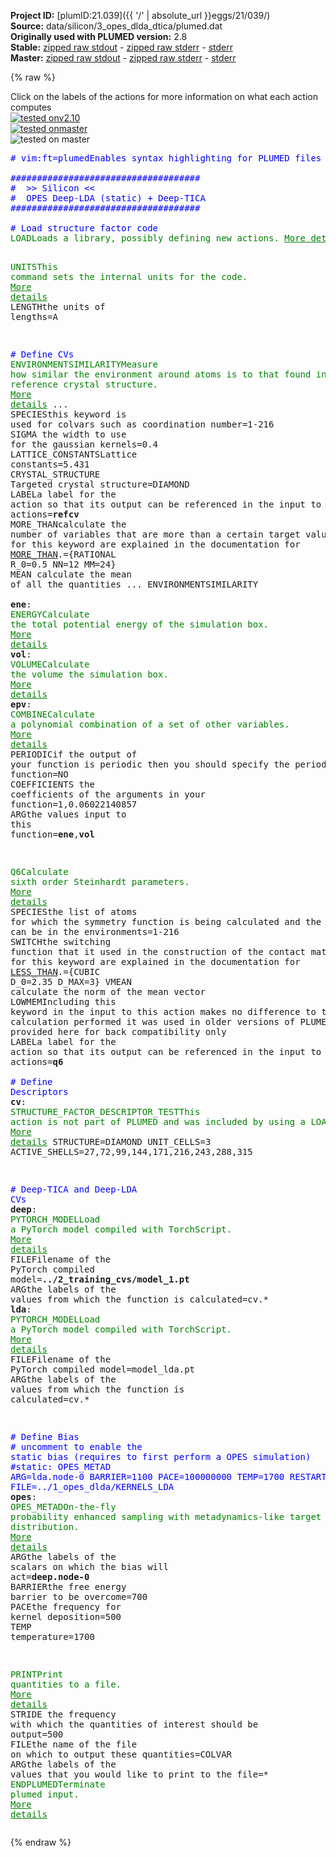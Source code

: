 **Project ID:** [plumID:21.039]({{ '/' | absolute_url }}eggs/21/039/)  
**Source:** data/silicon/3_opes_dlda_dtica/plumed.dat  
**Originally used with PLUMED version:** 2.8  
**Stable:** [zipped raw stdout](plumed.dat.plumed.stdout.txt.zip) - [zipped raw stderr](plumed.dat.plumed.stderr.txt.zip) - [stderr](plumed.dat.plumed.stderr)  
**Master:** [zipped raw stdout](plumed.dat.plumed_master.stdout.txt.zip) - [zipped raw stderr](plumed.dat.plumed_master.stderr.txt.zip) - [stderr](plumed.dat.plumed_master.stderr)  

{% raw %}
<div class="plumedpreheader">
<div class="headerInfo" id="value_details_data/data/silicon/3_opes_dlda_dtica/plumed.dat"> Click on the labels of the actions for more information on what each action computes </div>
<div class="containerBadge">
<div class="headerBadge"><a href="plumed.dat.plumed.stderr"><img src="https://img.shields.io/badge/v2.10-passing-green.svg" alt="tested onv2.10" /></a></div>
<div class="headerBadge"><a href="plumed.dat.plumed_master.stderr"><img src="https://img.shields.io/badge/master-passing-green.svg" alt="tested onmaster" /></a></div>
<div class="headerBadge"><img src="https://img.shields.io/badge/with-LOAD-yellow.svg" alt="tested on master" /></div>
</div>
</div>
<pre class="plumedlisting">
<span class="plumedtooltip" style="color:blue"># vim:ft=plumed<span class="right">Enables syntax highlighting for PLUMED files in vim. See <a href="https://www.plumed.org/doc-master/user-doc/html/vim">here for more details. </a><i></i></span></span>
<br/><span style="color:blue" class="comment">####################################</span>
<span style="color:blue" class="comment">#  &gt;&gt; Silicon &lt;&lt;</span>
<span style="color:blue" class="comment">#  OPES Deep-LDA (static) + Deep-TICA</span>
<span style="color:blue" class="comment">####################################</span>
<br/><span style="color:blue" class="comment"># Load structure factor code</span>
<span class="plumedtooltip" style="color:green">LOAD<span class="right">Loads a library, possibly defining new actions. <a href="https://www.plumed.org/doc-master/user-doc/html/LOAD" style="color:green">More details</a><i></i></span></span> <span class="plumedtooltip">FILE<span class="right">file to be loaded<i></i></span></span>=../StructureFactor_descriptor.test.cpp

<span style="display:none;" id="data/data/silicon/3_opes_dlda_dtica/plumed.dat">The LOAD action with label <b></b> calculates something</span><span class="plumedtooltip" style="color:green">UNITS<span class="right">This command sets the internal units for the code. <a href="https://www.plumed.org/doc-master/user-doc/html/UNITS" style="color:green">More details</a><i></i></span></span> <span class="plumedtooltip">LENGTH<span class="right">the units of lengths<i></i></span></span>=A

<span style="color:blue" class="comment"># Define CVs</span>
<span class="plumedtooltip" style="color:green">ENVIRONMENTSIMILARITY<span class="right">Measure how similar the environment around atoms is to that found in some reference crystal structure. <a href="https://www.plumed.org/doc-master/user-doc/html/ENVIRONMENTSIMILARITY" style="color:green">More details</a><i></i></span></span> ...
 <span class="plumedtooltip">SPECIES<span class="right">this keyword is used for colvars such as coordination number<i></i></span></span>=1-216
 <span class="plumedtooltip">SIGMA<span class="right"> the width to use for the gaussian kernels<i></i></span></span>=0.4
 <span class="plumedtooltip">LATTICE_CONSTANTS<span class="right">Lattice constants<i></i></span></span>=5.431
 <span class="plumedtooltip">CRYSTAL_STRUCTURE<span class="right"> Targeted crystal structure<i></i></span></span>=DIAMOND
 <span class="plumedtooltip">LABEL<span class="right">a label for the action so that its output can be referenced in the input to other actions<i></i></span></span>=<b name="data/data/silicon/3_opes_dlda_dtica/plumed.datrefcv" onclick='showPath("data/data/silicon/3_opes_dlda_dtica/plumed.dat","data/data/silicon/3_opes_dlda_dtica/plumed.datrefcv","data/data/silicon/3_opes_dlda_dtica/plumed.datrefcv","brown")'>refcv</b>
 <span class="plumedtooltip">MORE_THAN<span class="right">calculate the number of variables that are more than a certain target value. Options for this keyword are explained in the documentation for <a href="https://www.plumed.org/doc-master/user-doc/html/MORE_THAN">MORE_THAN</a>.<i></i></span></span>={RATIONAL R_0=0.5 NN=12 MM=24}
 <span class="plumedtooltip">MEAN<span class="right"> calculate the mean of all the quantities<i></i></span></span>
... ENVIRONMENTSIMILARITY
<br/><span style="display:none;" id="data/data/silicon/3_opes_dlda_dtica/plumed.datrefcv">The ENVIRONMENTSIMILARITY action with label <b>refcv</b> calculates the following quantities:<table  align="center" frame="void" width="95%" cellpadding="5%"><tr><td width="5%"><b> Quantity </b>  </td><td><b> Description </b> </td></tr><tr><td width="5%">refcv.value</td><td>the environmental similar parameter for each of the input atoms</td></tr><tr><td width="5%">refcv.morethan</td><td>the number of colvars that have a value more than a threshold</td></tr><tr><td width="5%">refcv.mean</td><td>the mean of the colvars</td></tr></table></span><b name="data/data/silicon/3_opes_dlda_dtica/plumed.datene" onclick='showPath("data/data/silicon/3_opes_dlda_dtica/plumed.dat","data/data/silicon/3_opes_dlda_dtica/plumed.datene","data/data/silicon/3_opes_dlda_dtica/plumed.datene","brown")'>ene</b>: <span class="plumedtooltip" style="color:green">ENERGY<span class="right">Calculate the total potential energy of the simulation box. <a href="https://www.plumed.org/doc-master/user-doc/html/ENERGY" style="color:green">More details</a><i></i></span></span>
<span style="display:none;" id="data/data/silicon/3_opes_dlda_dtica/plumed.datene">The ENERGY action with label <b>ene</b> calculates something</span><b name="data/data/silicon/3_opes_dlda_dtica/plumed.datvol" onclick='showPath("data/data/silicon/3_opes_dlda_dtica/plumed.dat","data/data/silicon/3_opes_dlda_dtica/plumed.datvol","data/data/silicon/3_opes_dlda_dtica/plumed.datvol","brown")'>vol</b>: <span class="plumedtooltip" style="color:green">VOLUME<span class="right">Calculate the volume the simulation box. <a href="https://www.plumed.org/doc-master/user-doc/html/VOLUME" style="color:green">More details</a><i></i></span></span>
<span style="display:none;" id="data/data/silicon/3_opes_dlda_dtica/plumed.datvol">The VOLUME action with label <b>vol</b> calculates the volume of simulation box</span><b name="data/data/silicon/3_opes_dlda_dtica/plumed.datepv" onclick='showPath("data/data/silicon/3_opes_dlda_dtica/plumed.dat","data/data/silicon/3_opes_dlda_dtica/plumed.datepv","data/data/silicon/3_opes_dlda_dtica/plumed.datepv","brown")'>epv</b>: <span class="plumedtooltip" style="color:green">COMBINE<span class="right">Calculate a polynomial combination of a set of other variables. <a href="https://www.plumed.org/doc-master/user-doc/html/COMBINE" style="color:green">More details</a><i></i></span></span> <span class="plumedtooltip">PERIODIC<span class="right">if the output of your function is periodic then you should specify the periodicity of the function<i></i></span></span>=NO <span class="plumedtooltip">COEFFICIENTS<span class="right"> the coefficients of the arguments in your function<i></i></span></span>=1,0.06022140857 <span class="plumedtooltip">ARG<span class="right">the values input to this function<i></i></span></span>=<b name="data/data/silicon/3_opes_dlda_dtica/plumed.datene">ene</b>,<b name="data/data/silicon/3_opes_dlda_dtica/plumed.datvol">vol</b>

<span style="display:none;" id="data/data/silicon/3_opes_dlda_dtica/plumed.datepv">The COMBINE action with label <b>epv</b> calculates the following quantities:<table  align="center" frame="void" width="95%" cellpadding="5%"><tr><td width="5%"><b> Quantity </b>  </td><td><b> Description </b> </td></tr><tr><td width="5%">epv.value</td><td>a linear combination</td></tr></table></span><span class="plumedtooltip" style="color:green">Q6<span class="right">Calculate sixth order Steinhardt parameters. <a href="https://www.plumed.org/doc-master/user-doc/html/Q6" style="color:green">More details</a><i></i></span></span> <span class="plumedtooltip">SPECIES<span class="right">the list of atoms for which the symmetry function is being calculated and the atoms that can be in the environments<i></i></span></span>=1-216 <span class="plumedtooltip">SWITCH<span class="right">the switching function that it used in the construction of the contact matrix. Options for this keyword are explained in the documentation for <a href="https://www.plumed.org/doc-master/user-doc/html/LESS_THAN">LESS_THAN</a>.<i></i></span></span>={CUBIC D_0=2.35 D_MAX=3} <span class="plumedtooltip">VMEAN<span class="right"> calculate the norm of the mean vector<i></i></span></span> <span class="plumedtooltip">LOWMEM<span class="right">Including this keyword in the input to this action makes no difference to the calculation performed it was used in older versions of PLUMED and is provided here for back compatibility only<i></i></span></span> <span class="plumedtooltip">LABEL<span class="right">a label for the action so that its output can be referenced in the input to other actions<i></i></span></span>=<b name="data/data/silicon/3_opes_dlda_dtica/plumed.datq6" onclick='showPath("data/data/silicon/3_opes_dlda_dtica/plumed.dat","data/data/silicon/3_opes_dlda_dtica/plumed.datq6","data/data/silicon/3_opes_dlda_dtica/plumed.datq6","brown")'>q6</b>
<br/><span style="color:blue" class="comment"># Define Descriptors</span>
<span style="display:none;" id="data/data/silicon/3_opes_dlda_dtica/plumed.datq6">The Q6 action with label <b>q6</b> calculates the following quantities:<table  align="center" frame="void" width="95%" cellpadding="5%"><tr><td width="5%"><b> Quantity </b>  </td><td><b> Description </b> </td></tr><tr><td width="5%">q6._vmean</td><td>the norm of the mean vector</td></tr><tr><td width="5%">q6.value</td><td>the norms of the vectors of spherical harmonic coefficients</td></tr></table></span><b name="data/data/silicon/3_opes_dlda_dtica/plumed.datcv" onclick='showPath("data/data/silicon/3_opes_dlda_dtica/plumed.dat","data/data/silicon/3_opes_dlda_dtica/plumed.datcv","data/data/silicon/3_opes_dlda_dtica/plumed.datcv","brown")'>cv</b>: <span class="plumedtooltip" style="color:green">STRUCTURE_FACTOR_DESCRIPTOR_TEST<span class="right">This action is not part of PLUMED and was included by using a LOAD command <a href="https://www.plumed.org/doc-master/user-doc/html/LOAD" style="color:green">More details</a><i></i></span></span> STRUCTURE=DIAMOND UNIT_CELLS=3 ACTIVE_SHELLS=27,72,99,144,171,216,243,288,315

<span style="color:blue" class="comment"># Deep-TICA and Deep-LDA CVs</span>
<b name="data/data/silicon/3_opes_dlda_dtica/plumed.datdeep" onclick='showPath("data/data/silicon/3_opes_dlda_dtica/plumed.dat","data/data/silicon/3_opes_dlda_dtica/plumed.datdeep","data/data/silicon/3_opes_dlda_dtica/plumed.datdeep","brown")'>deep</b>: <span class="plumedtooltip" style="color:green">PYTORCH_MODEL<span class="right">Load a PyTorch model compiled with TorchScript. <a href="https://www.plumed.org/doc-master/user-doc/html/PYTORCH_MODEL" style="color:green">More details</a><i></i></span></span> <span class="plumedtooltip">FILE<span class="right">Filename of the PyTorch compiled model<i></i></span></span>=<b name="data/data/silicon/3_opes_dlda_dtica/plumed.dat">../2_training_cvs/model_1.pt</b> <span class="plumedtooltip">ARG<span class="right">the labels of the values from which the function is calculated<i></i></span></span>=cv.*
<span style="display:none;" id="data/data/silicon/3_opes_dlda_dtica/plumed.datdeep">The PYTORCH_MODEL action with label <b>deep</b> calculates the following quantities:<table  align="center" frame="void" width="95%" cellpadding="5%"><tr><td width="5%"><b> Quantity </b>  </td><td><b> Description </b> </td></tr><tr><td width="5%">deep.node</td><td>Model outputs</td></tr></table></span><b name="data/data/silicon/3_opes_dlda_dtica/plumed.datlda" onclick='showPath("data/data/silicon/3_opes_dlda_dtica/plumed.dat","data/data/silicon/3_opes_dlda_dtica/plumed.datlda","data/data/silicon/3_opes_dlda_dtica/plumed.datlda","brown")'>lda</b>: <span class="plumedtooltip" style="color:green">PYTORCH_MODEL<span class="right">Load a PyTorch model compiled with TorchScript. <a href="https://www.plumed.org/doc-master/user-doc/html/PYTORCH_MODEL" style="color:green">More details</a><i></i></span></span> <span class="plumedtooltip">FILE<span class="right">Filename of the PyTorch compiled model<i></i></span></span>=model_lda.pt <span class="plumedtooltip">ARG<span class="right">the labels of the values from which the function is calculated<i></i></span></span>=cv.*

<span style="color:blue" class="comment"># Define Bias</span>
<span style="color:blue" class="comment"># uncomment to enable the static bias (requires to first perform a OPES simulation)</span>
<span style="color:blue" class="comment">#static: OPES_METAD ARG=lda.node-0 BARRIER=1100 PACE=100000000 TEMP=1700 RESTART=YES FILE=../1_opes_dlda/KERNELS_LDA</span>
<span style="display:none;" id="data/data/silicon/3_opes_dlda_dtica/plumed.datlda">The PYTORCH_MODEL action with label <b>lda</b> calculates the following quantities:<table  align="center" frame="void" width="95%" cellpadding="5%"><tr><td width="5%"><b> Quantity </b>  </td><td><b> Description </b> </td></tr><tr><td width="5%">lda.node</td><td>Model outputs</td></tr></table></span><b name="data/data/silicon/3_opes_dlda_dtica/plumed.datopes" onclick='showPath("data/data/silicon/3_opes_dlda_dtica/plumed.dat","data/data/silicon/3_opes_dlda_dtica/plumed.datopes","data/data/silicon/3_opes_dlda_dtica/plumed.datopes","brown")'>opes</b>: <span class="plumedtooltip" style="color:green">OPES_METAD<span class="right">On-the-fly probability enhanced sampling with metadynamics-like target distribution. <a href="https://www.plumed.org/doc-master/user-doc/html/OPES_METAD" style="color:green">More details</a><i></i></span></span> <span class="plumedtooltip">ARG<span class="right">the labels of the scalars on which the bias will act<i></i></span></span>=<b name="data/data/silicon/3_opes_dlda_dtica/plumed.datdeep">deep.node-0</b> <span class="plumedtooltip">BARRIER<span class="right">the free energy barrier to be overcome<i></i></span></span>=700 <span class="plumedtooltip">PACE<span class="right">the frequency for kernel deposition<i></i></span></span>=500 <span class="plumedtooltip">TEMP<span class="right"> temperature<i></i></span></span>=1700

<span style="display:none;" id="data/data/silicon/3_opes_dlda_dtica/plumed.datopes">The OPES_METAD action with label <b>opes</b> calculates the following quantities:<table  align="center" frame="void" width="95%" cellpadding="5%"><tr><td width="5%"><b> Quantity </b>  </td><td><b> Description </b> </td></tr><tr><td width="5%">opes.bias</td><td>the instantaneous value of the bias potential</td></tr><tr><td width="5%">opes.rct</td><td>estimate of c(t)</td></tr><tr><td width="5%">opes.zed</td><td>estimate of Z_n</td></tr><tr><td width="5%">opes.neff</td><td>effective sample size</td></tr><tr><td width="5%">opes.nker</td><td>total number of compressed kernels used to represent the bias</td></tr></table></span><span class="plumedtooltip" style="color:green">PRINT<span class="right">Print quantities to a file. <a href="https://www.plumed.org/doc-master/user-doc/html/PRINT" style="color:green">More details</a><i></i></span></span> <span class="plumedtooltip">STRIDE<span class="right"> the frequency with which the quantities of interest should be output<i></i></span></span>=500  <span class="plumedtooltip">FILE<span class="right">the name of the file on which to output these quantities<i></i></span></span>=COLVAR <span class="plumedtooltip">ARG<span class="right">the labels of the values that you would like to print to the file<i></i></span></span>=* 
<span class="plumedtooltip" style="color:green">ENDPLUMED<span class="right">Terminate plumed input. <a href="https://www.plumed.org/doc-master/user-doc/html/ENDPLUMED" style="color:green">More details</a><i></i></span></span><span style="color:blue" class="comment">
</span></pre>
{% endraw %}
